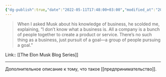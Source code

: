 ```yaml
---
{"dg-publish":true,"date":"2022-05-11T17:48:00+03:00","modified_at":"2022-05-20T22:21:38+03:00","title":"All a company is a bunch of people together to create a product or service","permalink":"/quotes/202205111748/","dgHomeLink":false,"dgPassFrontmatter":true}
---
```



> When I asked Musk about his knowledge of business, he scolded me, explaining, “I don’t know what a business is. All a company is a bunch of people together to create a product or service. There’s no such thing as a business, just pursuit of a goal—a group of people pursuing a goal.”

Link:: [[The Elon Musk Blog Series]]

---

Дополнительное описание к тому, что такое [[предпринимательство]].
